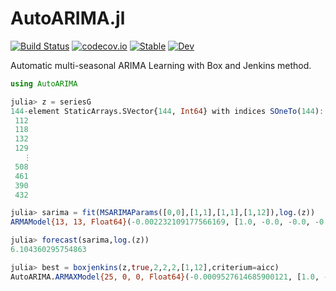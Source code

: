 # AutoARIMA.jl

[![Build Status](https://github.com/pierrenodet/AutoARIMA.jl/workflows/CI/badge.svg)](https://github.com/pierrenodet/AutoARIMA.jl/actions?query=workflow%3ACI)
[![codecov.io](https://codecov.io/github/pierrenodet/AutoARIMA.jl/branch/main/graph/badge.svg)](http://codecov.io/github/pierrenodet/AutoARIMA.jl/branch/main)
[![Stable](https://img.shields.io/badge/docs-stable-blue.svg)](https://pierrenodet.github.io/AutoARIMA.jl/stable)
[![Dev](https://img.shields.io/badge/docs-dev-blue.svg)](https://pierrenodet.github.io/AutoARIMA.jl/dev)

Automatic multi-seasonal ARIMA Learning with Box and Jenkins method.

```julia
using AutoARIMA

julia> z = seriesG
144-element StaticArrays.SVector{144, Int64} with indices SOneTo(144):
 112
 118
 132
 129
   ⋮
 508
 461
 390
 432

julia> sarima = fit(MSARIMAParams([0,0],[1,1],[1,1],[1,12]),log.(z))
ARMAModel{13, 13, Float64}(-0.002232109177566169, [1.0, -0.0, -0.0, -0.0, -0.0, -0.0, -0.0, -0.0, -0.0, -0.0, -0.0, 1.0, -1.0], [0.34919600156185515, -0.0, -0.0, -0.0, -0.0, -0.0, -0.0, -0.0, -0.0, -0.0, -0.0, 0.31610711882734377, -0.11038334195974667], Float64[], 0.0016285014276129083)

julia> forecast(sarima,log.(z))
6.104360295754863

julia> best = boxjenkins(z,true,2,2,2,[1,12],criterium=aicc)
AutoARIMA.ARMAXModel{25, 0, 0, Float64}(-0.0009527614685900121, [1.0, -0.0, -0.0, -0.0, -0.0, -0.0, -0.0, -0.0, -0.0, -0.0  …  -0.0, -0.0, -0.0, -0.0, -0.0, -0.0, -0.0, -0.0, -1.0, 1.0], Float64[], Float64[], 0.004332904404300882)
```
